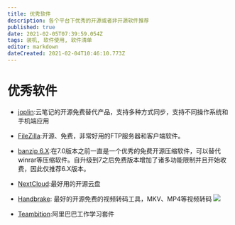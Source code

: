 ```yaml
---
title: 优秀软件
description: 各个平台下优秀的开源或者非开源软件推荐
published: true
date: 2021-02-05T07:39:59.054Z
tags: 装机, 软件使用, 软件清单
editor: markdown
dateCreated: 2021-02-04T10:46:10.773Z
---
```


# 优秀软件
- [joplin](https://joplinapp.org/):云笔记的开源免费替代产品，支持多种方式同步，支持不同操作系统和手机端应用

- [FileZilla](https://filezilla-project.org/):开源、免费，非常好用的FTP服务器和客户端软件。

- [banzip 6.X](https://cn.bandisoft.com/bandizip/old/6/):在7.0版本之前一直是一个优秀的免费开源压缩软件，可以替代winrar等压缩软件。自升级到7之后免费版本增加了诸多功能限制并且开始收费，因此仅推荐6.X版本。
- [NextCloud](https://nextcloud.com/):最好用的开源云盘
- [Handbrake](https://handbrake.fr/): 最好的开源免费的视频转码工具，MKV、MP4等视频转码
![](https://handbrake.fr/img/logo.png)
- [Teambition](https://www.teambition.com/):阿里巴巴工作学习套件
